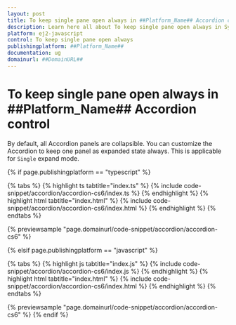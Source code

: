 ```yaml
---
layout: post
title: To keep single pane open always in ##Platform_Name## Accordion control | Syncfusion
description: Learn here all about To keep single pane open always in Syncfusion ##Platform_Name## Accordion control of Syncfusion Essential JS 2 and more.
platform: ej2-javascript
control: To keep single pane open always 
publishingplatform: ##Platform_Name##
documentation: ug
domainurl: ##DomainURL##
---
```


# To keep single pane open always in ##Platform_Name## Accordion control

By default, all Accordion panels are collapsible. You can customize the Accordion to keep one panel as expanded state always. This is applicable for `Single` expand mode.

{% if page.publishingplatform == "typescript" %}

 {% tabs %}
{% highlight ts tabtitle="index.ts" %}
{% include code-snippet/accordion/accordion-cs6/index.ts %}
{% endhighlight %}
{% highlight html tabtitle="index.html" %}
{% include code-snippet/accordion/accordion-cs6/index.html %}
{% endhighlight %}
{% endtabs %}
        
{% previewsample "page.domainurl/code-snippet/accordion/accordion-cs6" %}

{% elsif page.publishingplatform == "javascript" %}

{% tabs %}
{% highlight js tabtitle="index.js" %}
{% include code-snippet/accordion/accordion-cs6/index.js %}
{% endhighlight %}
{% highlight html tabtitle="index.html" %}
{% include code-snippet/accordion/accordion-cs6/index.html %}
{% endhighlight %}
{% endtabs %}

{% previewsample "page.domainurl/code-snippet/accordion/accordion-cs6" %}
{% endif %}
